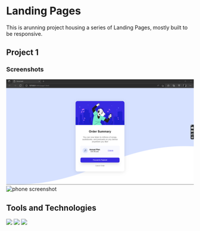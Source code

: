 # Landing Pages
This is arunning project housing a series of Landing Pages, mostly built to be responsive.

## Project 1
### Screenshots
<img src="https://github.com/Charlesu49/landing_pages/blob/master/images/screenshot_desktop.png" alt="desktop screenshot">

<br>

<img src="https://github.com/Charlesu49/landing_pages/blob/master/images/screenshot_phone.png" alt="phone screenshot">


## Tools and Technologies
<img src="https://img.shields.io/badge/-HTML5-E34F26?logo=html5&logoColor=white&logoWidth=30"></img>
<img src="https://img.shields.io/badge/-CSS3-1572B6?logo=css3&logoColor=white&logoWidth=30"></img>
<img src="https://img.shields.io/badge/-VS%20Code-007ACC?logo=visual-studio-code&logoColor=white&logoWidth=30"></img>
